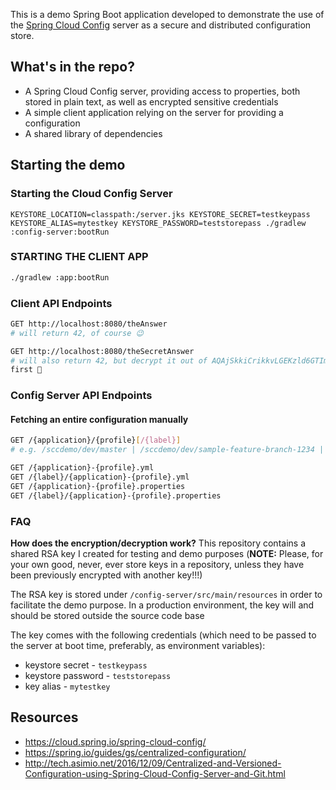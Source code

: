 This is a demo Spring Boot application developed to demonstrate the use of the [Spring Cloud Config](https://cloud.spring.io/spring-cloud-config/) server as a secure and distributed configuration store. 

## What's in the repo?

* A Spring Cloud Config server, providing access to properties, both stored in plain text, as well as encrypted sensitive credentials
* A simple client application relying on the server for providing a configuration
* A shared library of dependencies

## Starting the demo

### Starting the Cloud Config Server 

```
KEYSTORE_LOCATION=classpath:/server.jks KEYSTORE_SECRET=testkeypass KEYSTORE_ALIAS=mytestkey KEYSTORE_PASSWORD=teststorepass ./gradlew :config-server:bootRun
```

### STARTING THE CLIENT APP

```bash
./gradlew :app:bootRun
```

### Client API Endpoints

```bash
GET http://localhost:8080/theAnswer
# will return 42, of course 😉

GET http://localhost:8080/theSecretAnswer
# will also return 42, but decrypt it out of AQAjSkkiCrikkvLGEKzld6GTIm6Q87iLKVGRGFZOD+bUTPUGgNmu65QTADEnBRBu89UXh9HER/96irs7LYX6FAWnZoirkSPWqOYkx4XC3lA/iVoa3/P7N4tIEh1SwtraKWP6GUs1GWuZBFIGNmaegKGFBsnej09rLSyRG2ARxWoJ2fJN9xSInwG0DceR9CBxYQjnY1RDP8o/OJSg0Ad0HhYmD6sMRbvLz1O5COLVnJZa4LRK4U/K7omSA2D1wNR8KiiZgZSRgsuUSFnCZ4/3i/faDTwJmuIJaLL5k+wR2BhqykvG19RyAN/uE74yEMHcL4JJ12SRupPzn74QEQkmmTsGXGyKYcMRsMvE9NRsc95s3HguSl2dXmb3GqEb+yHT2h0= 
first 🚀
```

### Config Server API Endpoints

#### Fetching an entire configuration manually
```bash
GET /{application}/{profile}[/{label}]
# e.g. /sccdemo/dev/master | /sccdemo/dev/sample-feature-branch-1234 | /sccdemo/prod | /sccdemo/dev,prod

GET /{application}-{profile}.yml
GET /{label}/{application}-{profile}.yml
GET /{application}-{profile}.properties
GET /{label}/{application}-{profile}.properties
```

### FAQ

**How does the encryption/decryption work?**
This repository contains a shared RSA key I created for testing and demo purposes (**NOTE:** Please, for your own good, never, ever store keys in a repository, unless they have been previously encrypted with another key!!!)

The RSA key is stored under `/config-server/src/main/resources` in order to facilitate the demo purpose. In a production environment, the key will and should be stored outside the source code base

The key comes with the following credentials (which need to be passed to the server at boot time, preferably, as environment variables):

* keystore secret - `testkeypass`
* keystore password - `teststorepass`
* key alias - `mytestkey`

## Resources

* https://cloud.spring.io/spring-cloud-config/
* https://spring.io/guides/gs/centralized-configuration/
* http://tech.asimio.net/2016/12/09/Centralized-and-Versioned-Configuration-using-Spring-Cloud-Config-Server-and-Git.html
